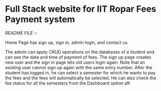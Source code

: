 # Full Stack website for IIT Ropar Fees Payment system
README FILE :-

Home Page has sign up, sign in, admin login, and contact us.

The admin can apply CRUD operations on the databases of a student and can see the date and time of payment of fees. 
The sign up page creates new user and the sign in page lets 
old users login again.
Note that an existing user cannot sign up again with the same entry number.
 After the student has logged in, he can select a semester for which he wants to pay the fees and the 
fees will automatically be selected. 
He can also check the fee status for all the semesters from the Dashboard option aft
